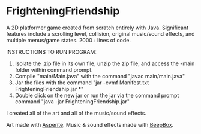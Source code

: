 # FrighteningFriendship
A 2D platformer game created from scratch entirely with Java. Significant features include a scrolling level, collision, original music/sound effects, and multiple menus/game states. 2000+ lines of code.

INSTRUCTIONS TO RUN PROGRAM:
1. Isolate the .zip file in its own file, unzip the zip file, and access the -main folder within command prompt.
2. Compile "main/Main.java" with the command "javac main/main.java"
3. Jar the files with the command "jar -cvmf Manifest.txt FrighteningFriendship.jar *"
4. Double click on the new jar or run the jar via the command prompt command "java -jar FrighteningFriendship.jar"

I created all of the art and all of the music/sound effects.

Art made with [Asperite](https://www.aseprite.org/). Music & sound effects made with [BeepBox](https://www.beepbox.co/).
